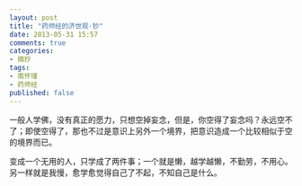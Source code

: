 ```yaml
---
layout: post
title: "药师经的济世观·钞"
date: 2013-05-31 15:57
comments: true
categories: 
- 摘抄
tags:
- 南怀瑾
- 药师经
published: false
---
```


一般人学佛，没有真正的愿力，只想空掉妄念，但是，你空得了妄念吗？永远空不了；即使空得了，那也不过是意识上另外一个境界，把意识造成一个比较相似于空的境界而已。

变成一个无用的人，只学成了两件事；一个就是懒，越学越懒，不勤劳，不用心。另一样就是我慢，愈学愈觉得自己了不起，不知自己是什么。
